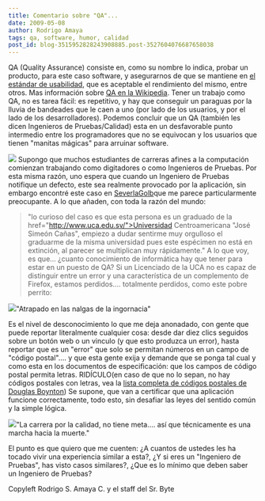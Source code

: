 ```yaml
---
title: Comentario sobre "QA"...
date: 2009-05-08
author: Rodrigo Amaya
tags: qa, software, humor, calidad
post_id: blog-3515952828243908885.post-3527604076687658038
---
```


QA (Quality Assurance) consiste en, como su nombre lo indica, probar un producto, para este caso software, y asegurarnos de que se mantiene en [el estándar de usabilidad](http://www.srbyte.com/2009/03/pruebas-de-uso-usability-test.html), que es aceptable el rendimiento del mismo, entre otros. Mas información sobre [QA en la Wikipedia](http://en.wikipedia.org/wiki/Quality_assurance). Tener un trabajo como QA, no es tarea fácil: es repetitivo, y hay que conseguir un paraguas por la lluvia de bandeades que le caen a uno (por lado de los usuarios, y por el lado de los desarrolladores). Podemos concluir que un QA (también les dicen Ingenieros de Pruebas/Calidad) esta en un desfavorable punto intermedio entre los programadores que no se equivocan y los usuarios que tienen "manitas mágicas" para arruinar software.

[![](http://2.bp.blogspot.com/_ayvorITawE4/SgS9qgmRZUI/AAAAAAAAB9Y/dfcrKpRL3UQ/s320/qa-analyst-performance-testing.jpg)](http://2.bp.blogspot.com/_ayvorITawE4/SgS9qgmRZUI/AAAAAAAAB9Y/dfcrKpRL3UQ/s1600-h/qa-analyst-performance-testing.jpg) Supongo que muchos estudiantes de carreras afines a la computación comienzan trabajando como digitadores o como Ingenieros de Pruebas. Por esta misma razón, uno espera que cuando un Ingeniero de Pruebas notifique un defecto, este sea realmente provocado por la aplicación, sin embargo encontré este caso en [SeverlaGolb](http://severlagolb.blogspot.com/2009/03/inexplicable.html)que me parece particularmente preocupante. A lo que añaden, con toda la razón del mundo:

> "lo curioso del caso es que esta persona es un graduado de la href="http://www.uca.edu.sv/">Universidad Centroamericana "José Simeón Cañas",
> empiezo a dudar sentirme muy orgulloso el graduarme de la misma universidad pues este
> espécimen no está en extinción, al parecer se multiplican muy
> rápidamente."
A lo que voy, es que... ¿cuanto conocimiento de informática hay que tener para estar en un puesto de QA? Si un Licenciado de la UCA no es capaz de distinguir entre un error y una característica de un complemento de Firefox, estamos perdidos.... totalmente perdidos, como este pobre perrito:

[![](http://3.bp.blogspot.com/_ayvorITawE4/SgTDZaBL9TI/AAAAAAAAB9o/ZPU8DkEi-gE/s320/funny-dog-cartoon-lost-puppy.jpg)](http://3.bp.blogspot.com/_ayvorITawE4/SgTDZaBL9TI/AAAAAAAAB9o/ZPU8DkEi-gE/s1600-h/funny-dog-cartoon-lost-puppy.jpg)"Atrapado en las nalgas de la ingornacia"

Es el nivel de desconocimiento lo que me deja anonadado, con gente que puede reportar literalmente cualquier cosa: desde dar diez clics seguidos sobre un botón web o un vinculo (y que esto produzca un error), hasta reportar que es un "error" que solo se permitan números en un campo de "código postal".... y que esta gente exija y demande que se ponga tal cual y como esta en los documentos de especificación: que los campos de código postal permita letras. RIDÍCULO(en caso de que no lo sepan, no hay códigos postales con letras, vea la [lista completa de códigos postales de Douglas Boynton](http://www.quine.org/zip-all-00001.html)) Se supone, que van a certificar que una aplicación funcione correctamente, todo esto, sin desafiar las leyes del sentido común y la simple lógica.

[![](http://2.bp.blogspot.com/_ayvorITawE4/SgS9q4pkFqI/AAAAAAAAB9g/TU0W15nrK_Y/s320/quality.jpg)](http://2.bp.blogspot.com/_ayvorITawE4/SgS9q4pkFqI/AAAAAAAAB9g/TU0W15nrK_Y/s1600-h/quality.jpg)"La carrera por la calidad, no tiene meta.... así que técnicamente es una marcha hacia la muerte."

El punto es que quiero que me cuenten: ¿A cuantos de ustedes les ha tocado vivir una experiencia similar a esta?, ¿Y si eres un "Ingeniero de Pruebas", has visto casos similares?, ¿Que es lo mínimo que deben saber un Ingeniero de Pruebas?

Copyleft Rodrigo S. Amaya C. y el staff del Sr. Byte
